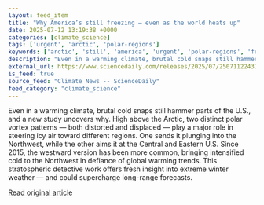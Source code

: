 ```yaml
---
layout: feed_item
title: "Why America’s still freezing — even as the world heats up"
date: 2025-07-12 13:19:38 +0000
categories: [climate_science]
tags: ['urgent', 'arctic', 'polar-regions']
keywords: ['arctic', 'still', 'america', 'urgent', 'polar-regions', 'freezing']
description: "Even in a warming climate, brutal cold snaps still hammer parts of the U"
external_url: https://www.sciencedaily.com/releases/2025/07/250711224318.htm
is_feed: true
source_feed: "Climate News -- ScienceDaily"
feed_category: "climate_science"
---
```


Even in a warming climate, brutal cold snaps still hammer parts of the U.S., and a new study uncovers why. High above the Arctic, two distinct polar vortex patterns — both distorted and displaced — play a major role in steering icy air toward different regions. One sends it plunging into the Northwest, while the other aims it at the Central and Eastern U.S. Since 2015, the westward version has been more common, bringing intensified cold to the Northwest in defiance of global warming trends. This stratospheric detective work offers fresh insight into extreme winter weather — and could supercharge long-range forecasts.

[Read original article](https://www.sciencedaily.com/releases/2025/07/250711224318.htm)

